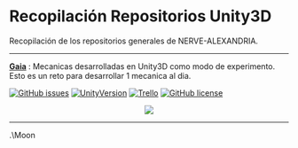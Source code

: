 # Recopilación Repositorios Unity3D
Recopilación de los repositorios generales de NERVE-ALEXANDRIA.

---

[**Gaia**][0] : Mecanicas desarrolladas en Unity3D como modo de experimento. Esto es un reto para desarrollar 1 mecanica al dia.

[![GitHub issues](https://img.shields.io/github/issues/Nerve-Alexandria/Gaia.svg)](https://github.com/Nerve-Alexandria/Gaia/issues)
[![UnityVersion](https://img.shields.io/badge/Unity-5.6.1f1-blue.svg)](https://unity3d.com/es)
[![Trello](https://img.shields.io/badge/Trello-OFF-red.svg)](https://github.com/Nerve-Alexandria/Gaia)
[![GitHub license](https://img.shields.io/badge/license-MIT-blue.svg)](https://raw.githubusercontent.com/Nerve-Alexandria/Gaia/master/LICENSE)
<p align="center"><img src="https://github.com/Nerve-Alexandria/Gaia/blob/master/res/prev02.gif?raw=true"></p>

---


.\Moon


[0]: https://github.com/Nerve-Alexandria/Gaia
